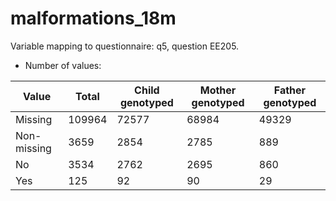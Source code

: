 # malformations_18m
Variable mapping to questionnaire: q5, question EE205.
- Number of values:

| Value | Total | Child genotyped | Mother genotyped | Father genotyped |
| ----- | ----- | --------------- | ---------------- | ---------------- |
| Missing | 109964 | 72577 | 68984 | 49329 |
| Non-missing | 3659 | 2854 | 2785 | 889 |
| No | 3534 | 2762 | 2695 |860 |
| Yes | 125 | 92 | 90 |29 |



